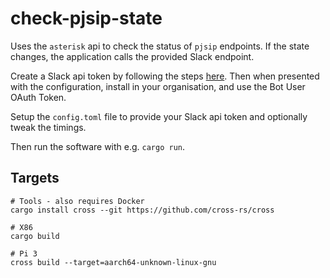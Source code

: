 # check-pjsip-state

Uses the `asterisk` api to check the status of `pjsip` endpoints.
If the state changes, the application calls the provided Slack 
endpoint. 

Create a Slack api token by following the steps [here](https://api.slack.com/tutorials/tracks/getting-a-token).
Then when presented with the configuration, install in your 
organisation, and use the Bot User OAuth Token. 

Setup the `config.toml` file to provide your Slack api token 
and optionally tweak the timings. 

Then run the software with e.g. `cargo run`.

## Targets
```
# Tools - also requires Docker
cargo install cross --git https://github.com/cross-rs/cross

# X86
cargo build

# Pi 3
cross build --target=aarch64-unknown-linux-gnu
```